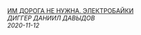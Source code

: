 <!--2024-05-12 22:20:05-->
<div class="yb">
  <a class="nodecor" href="/index.html?opasnye_puteshestviya/im_doroga_ne_nujna_elektrobajki">
    <img class="preview" data-videoid="caUOSNZvDEc" src="https://i.ytimg.com/vi/caUOSNZvDEc/hqdefault.jpg" align="middle" alt="">
  </a>
  <div class="inlbl text">
    <a class="nodecor" href="/index.html?opasnye_puteshestviya/im_doroga_ne_nujna_elektrobajki">ИМ ДОРОГА НЕ НУЖНА. ЭЛЕКТРОБАЙКИ</a><br>
    <i class="smaller2">ДИГГЕР ДАНИИЛ ДАВЫДОВ</i><br>
    <i class="smaller3">2020-11-12</i>
  </div>
</div>
